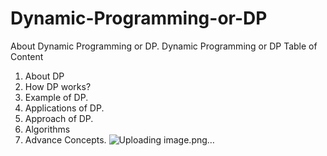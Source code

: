 # Dynamic-Programming-or-DP
About Dynamic Programming or DP.
Dynamic Programming or DP
Table of Content

1.	About DP
2.	How DP works?
3.	Example of DP.
4.	Applications of DP.
5.	Approach of DP.
6.	Algorithms
7.	Advance Concepts.
![Uploading image.png…]()
